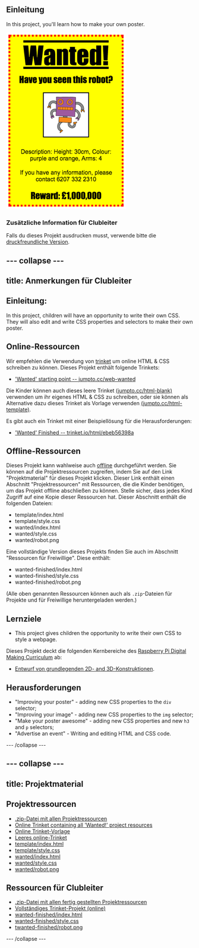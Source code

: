 ## Einleitung

In this project, you'll learn how to make your own poster.

![Screenshot](images/wanted-final.png)

### Zusätzliche Information für Clubleiter

Falls du dieses Projekt ausdrucken musst, verwende bitte die [druckfreundliche Version](https://projects.raspberrypi.org/en/projects/wanted/print).

## \--- collapse \---

## title: Anmerkungen für Clubleiter

## Einleitung:

In this project, children will have an opportunity to write their own CSS. They will also edit and write CSS properties and selectors to make their own poster.

## Online-Ressourcen

Wir empfehlen die Verwendung von [trinket](https://trinket.io/) um online HTML & CSS schreiben zu können. Dieses Projekt enthält folgende Trinkets:

* ['Wanted' starting point -- jumpto.cc/web-wanted](http://jumpto.cc/web-wanted)

Die Kinder können auch dieses leere Trinket [(jumpto.cc/html-blank)](http://jumpto.cc/html-blank) verwenden um ihr eigenes HTML & CSS zu schreiben, oder sie können als Alternative dazu dieses Trinket als Vorlage verwenden [(jumpto.cc/html-template)](http://jumpto.cc/html-template).

Es gibt auch ein Trinket mit einer Beispiellösung für die Herausforderungen:

* ['Wanted' Finished -- trinket.io/html/ebeb56398a](https://trinket.io/html/ebeb56398a)

## Offline-Ressourcen

Dieses Projekt kann wahlweise auch [offline](https://www.codeclubprojects.org/en-GB/resources/webdev-working-offline/) durchgeführt werden. Sie können auf die Projektressourcen zugreifen, indem Sie auf den Link "Projektmaterial" für dieses Projekt klicken. Dieser Link enthält einen Abschnitt "Projektressourcen" mit Ressourcen, die die Kinder benötigen, um das Projekt offline abschließen zu können. Stelle sicher, dass jedes Kind Zugriff auf eine Kopie dieser Ressourcen hat. Dieser Abschnitt enthält die folgenden Dateien:

* template/index.html
* template/style.css
* wanted/index.html
* wanted/style.css
* wanted/robot.png

Eine vollständige Version dieses Projekts finden Sie auch im Abschnitt "Ressourcen für Freiwillige". Diese enthält:

* wanted-finished/index.html
* wanted-finished/style.css
* wanted-finished/robot.png

(Alle oben genannten Ressourcen können auch als `.zip`-Dateien für Projekte und für Freiwillige heruntergeladen werden.)

## Lernziele

* This project gives children the opportunity to write their own CSS to style a webpage.

Dieses Projekt deckt die folgenden Kernbereiche des [Raspberry Pi Digital Making Curriculum](http://rpf.io/curriculum) ab:

* [Entwurf von grundlegenden 2D- and 3D-Konstruktionen](https://www.raspberrypi.org/curriculum/design/creator).

## Herausforderungen

* "Improving your poster" - adding new CSS properties to the `div` selector;
* "Improving your image" - adding new CSS properties to the `img` selector;
* "Make your poster awesome" - adding new CSS properties and new `h3` and `p` selectors;
* "Advertise an event" - Writing and editing HTML and CSS code.

\--- /collapse \---

## \--- collapse \---

## title: Projektmaterial

## Projektressourcen

* [.zip-Datei mit allen Projektressourcen](resources/wanted-project-resources.zip)
* [Online Trinket containing all 'Wanted!' project resources](http://jumpto.cc/web-wanted)
* [Online Trinket-Vorlage](http://jumpto.cc/trinket-template)
* [Leeres online-Trinket](http://jumpto.cc/trinket-blank)
* [template/index.html](resources/template-index.html)
* [template/style.css](resources/template-style.css)
* [wanted/index.html](resources/wanted-index.html)
* [wanted/style.css](resources/wanted-style.css)
* [wanted/robot.png](resources/wanted-robot.png)

## Ressourcen für Clubleiter

* [.zip-Datei mit allen fertig gestellten Projektressourcen](resources/wanted-volunteer-resources.zip)
* [Vollständiges Trinket-Projekt (online)](https://trinket.io/html/ebeb56398a)
* [wanted-finished/index.html](resources/wanted-finished-index.html)
* [wanted-finished/style.css](resources/wanted-finished-style.css)
* [twanted-finished/robot.png](resources/twanted-finished-robot.png)

\--- /collapse \---